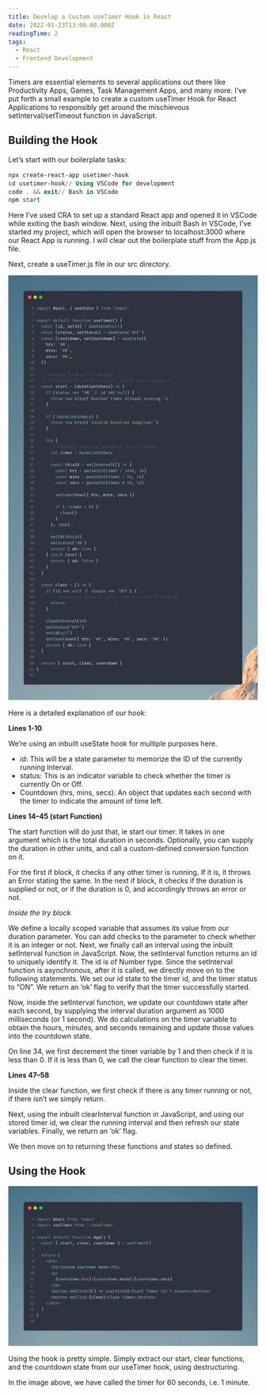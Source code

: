```yaml
---
title: Develop a Custom useTimer Hook in React
date: 2022-01-23T13:00:00.000Z
readingTime: 2
tags:
  - React
  - Frontend Development
---
```


Timers are essential elements to several applications out there like Productivity Apps, Games, Task Management Apps, and many more. I’ve put forth a small example to create a custom useTimer Hook for React Applications to responsibly get around the mischievous setInterval/setTimeout function in JavaScript.

## Building the Hook

Let’s start with our boilerplate tasks:

```powershell
npx create-react-app usetimer-hook
cd usetimer-hook// Using VSCode for development
code . && exit// Bash in VSCode
npm start
```

Here I’ve used CRA to set up a standard React app and opened it in VSCode while exiting the bash window. Next, using the inbuilt Bash in VSCode, I’ve started my project, which will open the browser to localhost:3000 where our React App is running. I will clear out the boilerplate stuff from the App.js file.

Next, create a useTimer.js file in our src directory.

![screenshot of code](/images/custom-usetimer-1.webp)

Here is a detailed explanation of our hook:

**Lines 1-10**

We’re using an inbuilt useState hook for multiple purposes here.

- id: This will be a state parameter to memorize the ID of the currently running Interval.
- status: This is an indicator variable to check whether the timer is currently On or Off.
- Countdown (hrs, mins, secs): An object that updates each second with the timer to indicate the amount of time left.

**Lines 14–45 (start Function)**

The start function will do just that, ie start our timer. It takes in one argument which is the total duration in seconds. Optionally, you can supply the duration in other units, and call a custom-defined conversion function on it.

For the first if block, it checks if any other timer is running. If it is, it throws an Error stating the same. In the next if block, it checks if the duration is supplied or not, or if the duration is 0, and accordingly throws an error or not.

_Inside the try block_

We define a locally scoped variable that assumes its value from our duration parameter. You can add checks to the parameter to check whether it is an integer or not. Next, we finally call an interval using the inbuilt setInterval function in JavaScript. Now, the setInterval function returns an id to uniquely identify it. The id is of Number type. Since the setInterval function is asynchronous, after it is called, we directly move on to the following statements. We set our id state to the timer id, and the timer status to “ON”. We return an ‘ok’ flag to verify that the timer successfully started.

Now, inside the setInterval function, we update our countdown state after each second, by supplying the interval duration argument as 1000 milliseconds (or 1 second). We do calculations on the timer variable to obtain the hours, minutes, and seconds remaining and update those values into the countdown state.

On line 34, we first decrement the timer variable by 1 and then check if it is less than 0. If it is less than 0, we call the clear function to clear the timer.

**Lines 47–58**

Inside the clear function, we first check if there is any timer running or not, if there isn’t we simply return.

Next, using the inbuilt clearInterval function in JavaScript, and using our stored timer id, we clear the running interval and then refresh our state variables. Finally, we return an ‘ok’ flag.

We then move on to returning these functions and states so defined.

## Using the Hook

![](/images/custom-usetimer-2.webp)

Using the hook is pretty simple. Simply extract our start, clear functions, and the countdown state from our useTimer hook, using destructuring.

In the image above, we have called the timer for 60 seconds, i.e. 1 minute.
